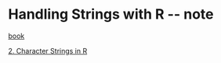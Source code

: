 # Handling Strings with R -- note
[book](https://www.gastonsanchez.com/r4strings/)

[2. Character Strings in R](https://chestnut123tw.github.io/R_workshop/html/R_workshop_2_character_string.html)
